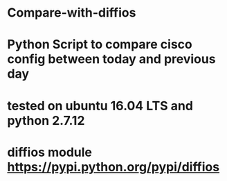 # Compare-with-diffios
# Python Script to compare cisco config between today and previous day
# tested on ubuntu 16.04 LTS and python 2.7.12
# diffios module https://pypi.python.org/pypi/diffios 
